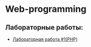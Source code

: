 # Web-programming

## Лабораторные работы:

<ul>
<li>

[Лабораторная работа #1(PHP)](1_lab/README.md)
</li>
</ul>
